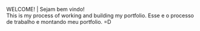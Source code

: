 WELCOME! | Sejam bem vindo! <br>
This is my process of working and building my portfolio.
Esse e o processo de trabalho e montando meu portfolio.
=D

